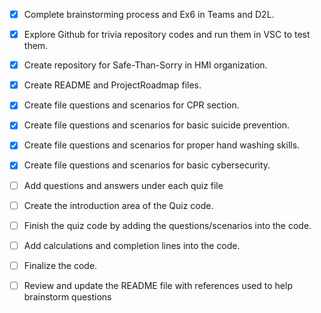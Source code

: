- [x] Complete brainstorming process and Ex6 in Teams and D2L.
- [x] Explore Github for trivia repository codes and run them in VSC to test them.
- [x] Create repository for Safe-Than-Sorry in HMI organization.
- [x] Create README and ProjectRoadmap files.
- [x] Create file questions and scenarios for CPR section.
- [x] Create file questions and scenarios for basic suicide prevention.
- [x] Create file questions and scenarios for proper hand washing skills.
- [x] Create file questions and scenarios for basic cybersecurity.
- [ ] Add questions and answers under each quiz file
- [ ] Create the introduction area of the Quiz code.
- [ ] Finish the quiz code by adding the questions/scenarios into the code.
- [ ] Add calculations and completion lines into the code.
- [ ] Finalize the code.
- [ ] Review and update the README file with references used to help brainstorm questions
      
